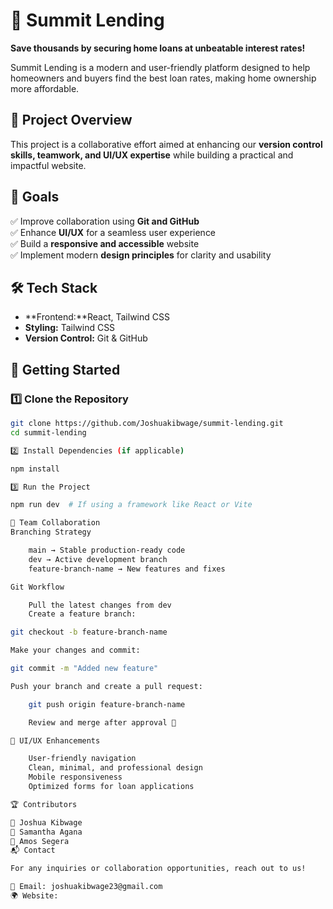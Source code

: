  # 🏡 Summit Lending  

**Save thousands by securing home loans at unbeatable interest rates!**  

Summit Lending is a modern and user-friendly platform designed to help homeowners and buyers find the best loan rates, making home ownership more affordable.  

## 🚀 Project Overview  
This project is a collaborative effort aimed at enhancing our **version control skills, teamwork, and UI/UX expertise** while building a practical and impactful website.  

## 🎯 Goals  
✅ Improve collaboration using **Git and GitHub**  
✅ Enhance **UI/UX** for a seamless user experience  
✅ Build a **responsive and accessible** website  
✅ Implement modern **design principles** for clarity and usability  

## 🛠️ Tech Stack  
- **Frontend:**React, Tailwind CSS
- **Styling:** Tailwind CSS 
- **Version Control:** Git & GitHub  

## 📂 Getting Started  

### **1️⃣ Clone the Repository**  
```bash
git clone https://github.com/Joshuakibwage/summit-lending.git
cd summit-lending

2️⃣ Install Dependencies (if applicable)

npm install

3️⃣ Run the Project

npm run dev  # If using a framework like React or Vite

👥 Team Collaboration
Branching Strategy

    main → Stable production-ready code
    dev → Active development branch
    feature-branch-name → New features and fixes

Git Workflow

    Pull the latest changes from dev
    Create a feature branch:

git checkout -b feature-branch-name

Make your changes and commit:

git commit -m "Added new feature"

Push your branch and create a pull request:

    git push origin feature-branch-name

    Review and merge after approval 🎉

🎨 UI/UX Enhancements

    User-friendly navigation
    Clean, minimal, and professional design
    Mobile responsiveness
    Optimized forms for loan applications

🏆 Contributors

👤 Joshua Kibwage
👤 Samantha Agana
👤 Amos Segera
📬 Contact

For any inquiries or collaboration opportunities, reach out to us!

📧 Email: joshuakibwage23@gmail.com
🌍 Website: 
